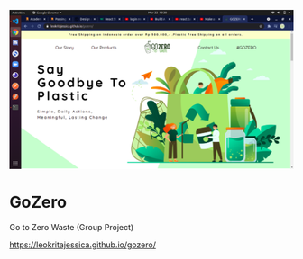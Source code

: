 ![](gozero.png)
# GoZero
Go to Zero Waste (Group Project)

https://leokritajessica.github.io/gozero/
